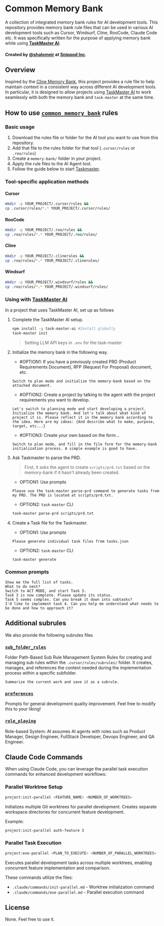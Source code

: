 # Common Memory Bank

A collection of integrated memory bank rules for AI development tools. This repository provides memory bank rule files that can be used in various AI development tools such as Cursor, Windsurf, Cline, RooCode, Claude Code etc.
It was specifically written for the purpose of applying memory bank while using **[TaskMaster AI](https://github.com/eyaltoledano/claude-task-master)**.

#### Created by [@shalomeir](https://x.com/shalomeir) at [Snippod Inc](https://hello.snippod.com/).

## Overview

Inspired by the [Cline Memory Bank](https://docs.cline.bot/prompting/cline-memory-bank), this project provides a rule file to help maintain context in a consistent way across different AI development tools. 
In particular, it is designed to allow projects using [TaskMaster AI](https://github.com/eyaltoledano/claude-task-master) to work seamlessly with both the memory bank and `task-master` at the same time.


## How to use [`common_memory_bank`](./.roo/rules/common_memory_bank.md) rules

### Basic usage

1. Download the rules file or folder for the AI tool you want to use from this repository.
2. Add that file to the rules folder for that tool (`.cursor/rules` or `.roo/rules`)
3. Create a `memory-bank/` folder in your project.
4. Apply the rule files to the AI Agent tool.
5. Follow the guide below to start [Taskmaster](https://github.com/eyaltoledano/claude-task-master).


### Tool-specific application methods

#### Cursor

```bash
mkdir -p YOUR_PROJECT/.cursor/rules && 
cp .cursor/rules/*.* YOUR_PROJECT/.cursor/rules/
```

#### RooCode

```bash
mkdir -p YOUR_PROJECT/.roo/rules && 
cp .roo/rules/*.* YOUR_PROJECT/.roo/rules/
```

#### Cline

```bash
mkdir -p YOUR_PROJECT/.clinerules && 
cp .roo/rules/*.* YOUR_PROJECT/.clinerules/
```

#### Windsurf

```bash
mkdir -p YOUR_PROJECT/.windsurf/rules && 
cp .roo/rules/*.* YOUR_PROJECT/.windsurf/rules/
```



### Using with [TaskMaster AI](https://github.com/eyaltoledano/claude-task-master)

In a project that uses TaskMaster AI, set up as follows

1. Complete the TaskMaster AI setup.
   ```bash
   npm install -g task-master-ai #Install globally
   task-master init
   ```
   > Setting LLM API keys in `.env` for the task-master

2. Initialize the memory bank in the following way.
   - #OPTION1: If you have a previously created PRD (Product Requirements Document), RFP (Request For Proposal) document, etc.
   ```
   Switch to plan mode and initialize the memory-bank based on the attached document.
   ```
    - #OPTION2: Create a project by talking to the agent with the project requirements you want to develop.
   ```
   Let's switch to planning mode and start developing a project. Initialize the memory bank. And let's talk about what kind of project it is. Please reflect it in the memory bank according to the idea. Here are my ideas: {And describe what to make, purpose, target, etc...}
   ```
    - #OPTION3: Create your own based on the form...
   ```
   Switch to plan mode, and fill in the file form for the memory-bank initialization process. A simple example is good to have.
   ```

3. Ask Taskmaster to parse the PRD.
   > First, it asks the agent to create `scripts/prd.txt` based on the memory-bank if it hasn't already been created.

   - OPTION1: Use prompts
   ```
   Please use the task-master parse-prd command to generate tasks from my PRD. The PRD is located at scripts/prd.txt.
   ```
   - OPTION2: `task-master` CLI
   ```bash
   task-master parse-prd scripts/prd.txt
   ```

4. Create a Task file for the Taskmaster.
   - OPTION1: Use prompts
   ```
   Please generate individual task files from tasks.json
   ```
   - OPTION2: `task-master` CLI
   ```bash
   task-master generate
   ```

###  Common prompts
   ```
   Show me the full list of tasks.
   What to do next?
   Switch to ACT MODE, and start Task 3.
   Task 3 is now complete. Please update its status.
   Task 5 seems complex. Can you break it down into subtasks?
   I'd like to implement task 4. Can you help me understand what needs to be done and how to approach it?
   ```

## Additional subrules
We also provide the following subrules files

### [`sub_folder_rules`](./.roo/rules/sub_folder_rules.md)
Folder Path-Based Sub Rule Management System
Rules for creating and managing sub rules within the `.cursor/rules/subrules/` folder.
It creates, manages, and references the context needed during the implementation process within a specific subfolder.
   ```
   Summarize the current work and save it as a subrule.
   ```

### [`preferences`](./.roo/rules/preferences.md)
Prompts for general development quality improvement.
Feel free to modify this to your liking!

### [`role_playing`](./.roo/rules/role_playing.md)
Role-based System: AI assumes AI agents with roles such as Product Manager, Design Engineer, FullStack Developer, Devops Engineer, and QA Engineer.


## Claude Code Commands

When using Claude Code, you can leverage the parallel task execution commands for enhanced development workflows:

### Parallel Worktree Setup
```bash
project:init-parallel <FEATURE_NAME> <NUMBER_OF_WORKTREES>
```
Initializes multiple Git worktrees for parallel development. Creates separate workspace directories for concurrent feature development.

Example:
```bash
project:init-parallel auth-feature 3
```

### Parallel Task Execution
```bash
project:exe-parallel <PLAN_TO_EXECUTE> <NUMBER_OF_PARALLEL_WORKTREES>
```
Executes parallel development tasks across multiple worktrees, enabling concurrent feature implementation and comparison.

These commands utilize the files:
- `.claude/commands/init-parallel.md` - Worktree initialization command
- `.claude/commands/exe-parallel.md` - Parallel execution command


## License
None. Feel free to use it.
